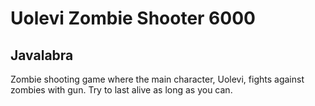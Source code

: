 # Uolevi Zombie Shooter 6000

## Javalabra

Zombie shooting game where the main character, Uolevi, fights against zombies with gun. Try to last alive as long as you can.

